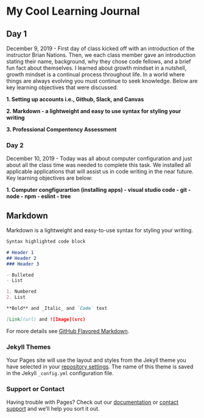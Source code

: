 # My Cool Learning Journal

## Day 1

December 9, 2019 - First day of class kicked off with an introduction of the instructor Brian Nations. Then, we each class member gave an introduction stating their name, background, why they chose code fellows, and a brief fun fact about themselves. I learned about growth mindset in a nutshell, growth mindset is a continual process throughout life. In a world where things are always evolving you must continue to seek knowledge. Below are key learning objectives that were discussed.

**1. Setting up accounts i.e., Github, Slack, and Canvas**

**2. Markdown - a lightweight and easy to use syntax for styling your writing** 

**3. Professional Compentency Assessment**

### Day 2

December 10, 2019 - Today was all about computer configuration and just about all the class time was needed to complete this task. We installed all applicable applications that will assist us in code writing in the near future. Key learning objectives are below:

**1. Computer congfigurartion (installing apps)
     - visual studio code 
     - git 
     - node 
     - npm 
     - eslint 
     - tree**




## Markdown

Markdown is a lightweight and easy-to-use syntax for styling your writing.

```markdown
Syntax highlighted code block

# Header 1
## Header 2
### Header 3

- Bulleted
- List

1. Numbered
2. List

**Bold** and _Italic_ and `Code` text

[Link](url) and ![Image](src)
```

For more details see [GitHub Flavored Markdown](https://guides.github.com/features/mastering-markdown/).

### Jekyll Themes

Your Pages site will use the layout and styles from the Jekyll theme you have selected in your [repository settings](https://github.com/damian253/wrichW/settings). The name of this theme is saved in the Jekyll `_config.yml` configuration file.

### Support or Contact

Having trouble with Pages? Check out our [documentation](https://help.github.com/categories/github-pages-basics/) or [contact support](https://github.com/contact) and we’ll help you sort it out.
